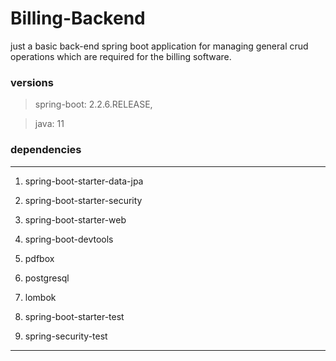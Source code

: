 # Billing-Backend
just a basic back-end spring boot application for managing general crud operations which are required for the billing software.
### versions
> spring-boot: 2.2.6.RELEASE,

> java: 11
### dependencies

***
1. spring-boot-starter-data-jpa

1. spring-boot-starter-security

1. spring-boot-starter-web

1. spring-boot-devtools

1. pdfbox

1. postgresql

1. lombok

1. spring-boot-starter-test

1. spring-security-test
***
